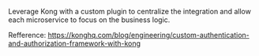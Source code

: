 Leverage Kong with a custom plugin to centralize the integration and allow each microservice to focus on the business logic.

Refference: https://konghq.com/blog/engineering/custom-authentication-and-authorization-framework-with-kong
